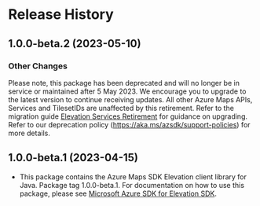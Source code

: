 # Release History

## 1.0.0-beta.2 (2023-05-10)

### Other Changes
Please note, this package has been deprecated and will no longer be in service or maintained after 5 May 2023. We encourage you to upgrade to the latest version to continue receiving updates. All other Azure Maps APIs, Services and TilesetIDs are unaffected by this retirement. Refer to the migration guide [Elevation Services Retirement](https://azure.microsoft.com/updates/azure-maps-elevation-apis-and-render-v2-dem-tiles-will-be-retired-on-5-may-2023/) for guidance on upgrading. Refer to our deprecation policy (https://aka.ms/azsdk/support-policies) for more details.

## 1.0.0-beta.1 (2023-04-15)

- This package contains the Azure Maps SDK Elevation client library for Java. Package tag 1.0.0-beta.1. For documentation on how to use this package, please see [Microsoft Azure SDK for Elevation SDK](https://docs.microsoft.com/rest/api/maps/elevation).
